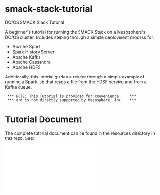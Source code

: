 # smack-stack-tutorial

DC/OS SMACK Stack Tutorial

A beginner's tutorial for running the SMACK Stack on a Mesosphere's DC/OS cluster. Includes steping through a simple deployment process for:

- Apache Spark
- Spark History Server
- Apache Kafka
- Apache Cassandra
- Apache HDFS

Additionally, this tutorial guides a reader through a simple example of running a Spark job that reads a file from the HDSF service and from a Kafka queue. 

     *** NOTE: This Tutorial is provided for convenience     ***
     *** and is not directly supported by Mesosphere, Inc.   ***

# Tutorial Document

The complete tutorial document can be found in the resources directory in this repo. See:

![DC/OS SMACK Stack Tutorial](/resources/Mesosphere-SMACK-Stack-Tutorial.pdf?raw=true "DC/OS SMACK Stack Tutorial")

